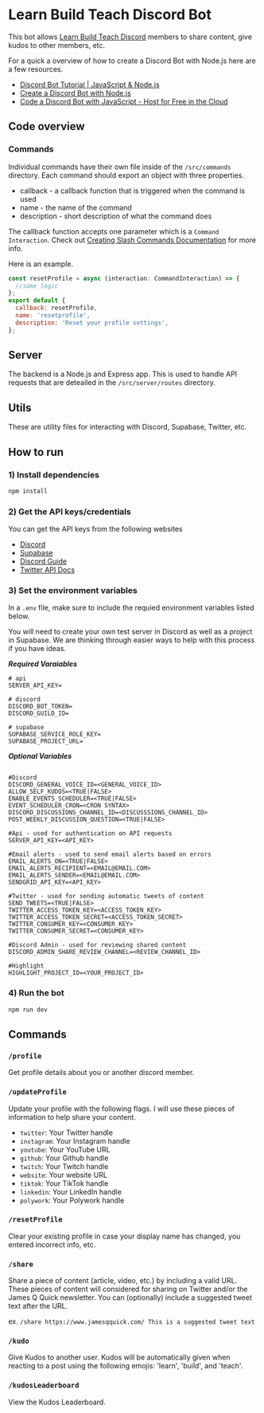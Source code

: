 # Learn Build Teach Discord Bot

This bot allows [Learn Build Teach Discord](https://discord.gg/vM2bagU) members to share content, give kudos to other members, etc.

For a quick a overview of how to create a Discord Bot with Node.js here are a few resources.

- [Discord Bot Tutorial | JavaScript & Node.js](https://www.youtube.com/watch?v=pDQAn18-2go&ab_channel=Andy%27sTechTutorials)
- [Create a Discord Bot with Node.js](https://www.youtube.com/watch?v=BmKXBVdEV0g&ab_channel=TraversyMedia)
- [Code a Discord Bot with JavaScript - Host for Free in the Cloud](https://www.youtube.com/watch?v=7rU_KyudGBY&t=14s&ab_channel=freeCodeCamp.org)

## Code overview

### Commands

Individual commands have their own file inside of the `/src/commands` directory. Each command should export an object with three properties.

- callback - a callback function that is triggered when the command is used
- name - the name of the command
- description - short description of what the command does

The callback function accepts one parameter which is a `Command Interaction`. Check out [Creating Slash Commands Documentation](https://discordjs.guide/creating-your-bot/slash-commands.html#before-you-continue) for more info.

Here is an example.

```javascript
const resetProfile = async (interaction: CommandInteraction) => {
  //some logic
};
export default {
  callback: resetProfile,
  name: 'resetprofile',
  description: 'Reset your profile settings',
};
```

## Server

The backend is a Node.js and Express app. This is used to handle API requests that are deteailed in the `/src/server/routes` directory.

## Utils

These are utility files for interacting with Discord, Supabase, Twitter, etc.

## How to run

### 1) Install dependencies

```sh
npm install
```

### 2) Get the API keys/credentials

You can get the API keys from the following websites

- [Discord](https://discord.com/developers/applications)
- [Supabase](https://supabase.com/)
- [Discord Guide](https://www.digitalocean.com/community/tutorials/how-to-build-a-discord-bot-with-node-js)
- [Twitter API Docs](https://developer.twitter.com/en/docs/twitter-api)

### 3) Set the environment variables

In a `.env` file, make sure to include the requied environment variables listed below.

You will need to create your own test server in Discord as well as a project in Supabase. We are thinking through easier ways to help with this process if you have ideas.

**_Required Varaiables_**

```env
# api
SERVER_API_KEY=

# discord
DISCORD_BOT_TOKEN=
DISCORD_GUILD_ID=

# supabase
SUPABASE_SERVICE_ROLE_KEY=
SUPABASE_PROJECT_URL=
```

**_Optional Variables_**

```env

#Discord
DISCORD_GENERAL_VOICE_ID=<GENERAL_VOICE_ID>
ALLOW_SELF_KUDOS=<TRUE|FALSE>
ENABLE_EVENTS_SCHEDULER=<TRUE|FALSE>
EVENT_SCHEDULER_CRON=<CRON SYNTAX>
DISCORD_DISCUSSIONS_CHANNEL_ID=<DISCUSSSIONS_CHANNEL_ID>
POST_WEEKLY_DISCUSSION_QUESTION=<TRUE|FALSE>

#Api - used for authentication on API requests
SERVER_API_KEY=<API_KEY>

#Email alerts - used to send email alerts based on errors
EMAIL_ALERTS_ON=<TRUE|FALSE>
EMAIL_ALERTS_RECIPIENT=<EMAIL@EMAIL.COM>
EMAIL_ALERTS_SENDER=<EMAIL@EMAIL.COM>
SENDGRID_API_KEY=<API_KEY>

#Twitter - used for sending automatic tweets of content
SEND_TWEETS=<TRUE|FALSE>
TWITTER_ACCESS_TOKEN_KEY=<ACCESS_TOKEN_KEY>
TWITTER_ACCESS_TOKEN_SECRET=<ACCESS_TOKEN_SECRET>
TWITTER_CONSUMER_KEY=<CONSUMER_KEY>
TWITTER_CONSUMER_SECRET=<CONSUMER_KEY>

#Discord Admin - used for reviewing shared content
DISCORD_ADMIN_SHARE_REVIEW_CHANNEL=<REVIEW_CHANNEL_ID>

#Highlight
HIGHLIGHT_PROJECT_ID=<YOUR_PROJECT_ID>

```

### 4) Run the bot

```sh
npm run dev
```

## Commands

### `/profile`

Get profile details about you or another discord member.

### `/updateProfile`

Update your profile with the following flags. I will use these pieces of information to help share your content.

- `twitter`: Your Twitter handle
- `instagram`: Your Instagram handle
- `youtube`: Your YouTube URL
- `github`: Your Github handle
- `twitch`: Your Twitch handle
- `website`: Your website URL
- `tiktok`: Your TikTok handle
- `linkedin`: Your LinkedIn handle
- `polywork`: Your Polywork handle

### `/resetProfile`

Clear your existing profile in case your display name has changed, you entered incorrect info, etc.

### `/share`

Share a piece of content (article, video, etc.) by including a valid URL. These pieces of content will considered for sharing on Twitter and/or the James Q Quick newsletter. You can (optionally) include a suggested tweet text after the URL.

ex. `/share https://www.jamesqquick.com/ This is a suggested tweet text`

### `/kudo`

Give Kudos to another user. Kudos will be automatically given when reacting to a post using the following emojis: 'learn', 'build', and 'teach'.

### `/kudosLeaderboard`

View the Kudos Leaderboard.
